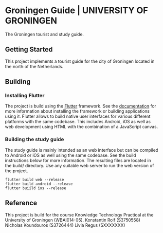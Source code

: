 # Groningen Guide | UNIVERSITY OF GRONINGEN

The Groningen tourist and study guide.

## Getting Started
This project implements a tourist guide for the city of Groningen located in the north of the Netherlands. 

## Building

### Installing Flutter
The project is build using the [Flutter](https://flutter.dev/) framework. See the [documentation](https://flutter.dev/docs) for more information about installing the framework or building applications using it. Flutter allows to build native user interfaces for various different platforms with the same codebase. This includes Android, iOS as well as web development using HTML with the combination of a JavaScript canvas.

### Building the study guide
The study guide is mainly intended as an web interface but can be compiled to Android or iOS as well using the same codebase. See the build instructions below for more information. The resulting files are located in the build/ directory. Use any suitable web server to run the web version of the project.

```
flutter build web --release
flutter build android --release
flutter buiild ios --release
```

## Reference
This project is build for the course Knowledge Technology Practical at the University of Groningen (WBAI014-05).
Konstantin Rolf (S3750558)
Nicholas Koundouros (S3726444)
Livia Regus (SXXXXXXX)
